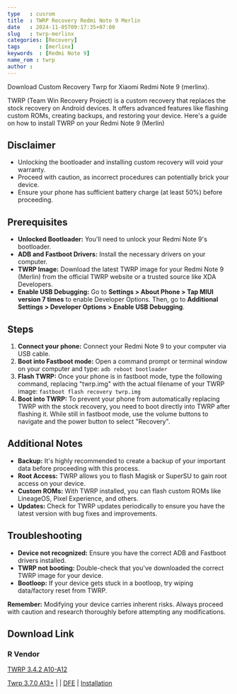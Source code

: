 ```yaml
---
type   : cusrom
title  : TWRP Recovery Redmi Note 9 Merlin
date   : 2024-11-05T09:17:35+07:00
slug   : twrp-merlinx
categories: [Recovery]
tags      : [merlinx]
keywords  : [Redmi Note 9]
name_rom : twrp
author : 
---
```


Download Custom Recovery Twrp for Xiaomi Redmi Note 9 (merlinx).

TWRP (Team Win Recovery Project) is a custom recovery that replaces the stock recovery on Android devices. It offers advanced features like flashing custom ROMs, creating backups, and restoring your device. Here's a guide on how to install TWRP on your Redmi Note 9 (Merlin)


## Disclaimer

  * Unlocking the bootloader and installing custom recovery will void your warranty.
  * Proceed with caution, as incorrect procedures can potentially brick your device.
  * Ensure your phone has sufficient battery charge (at least 50%) before proceeding.

## Prerequisites

  * **Unlocked Bootloader:** You'll need to unlock your Redmi Note 9's bootloader.
  * **ADB and Fastboot Drivers:** Install the necessary drivers on your computer.
  * **TWRP Image:** Download the latest TWRP image for your Redmi Note 9 (Merlin) from the official TWRP website or a trusted source like XDA Developers.
  * **Enable USB Debugging:** Go to **Settings \> About Phone \> Tap MIUI version 7 times** to enable Developer Options. Then, go to **Additional Settings \> Developer Options \> Enable USB Debugging**.

## Steps

1.  **Connect your phone:** Connect your Redmi Note 9 to your computer via USB cable.
2.  **Boot into Fastboot mode:** Open a command prompt or terminal window on your computer and type: `adb reboot bootloader`
3.  **Flash TWRP:** Once your phone is in fastboot mode, type the following command, replacing "twrp.img" with the actual filename of your TWRP image: `fastboot flash recovery twrp.img`
4.  **Boot into TWRP:** To prevent your phone from automatically replacing TWRP with the stock recovery, you need to boot directly into TWRP after flashing it.  While still in fastboot mode, use the volume buttons to navigate and the power button to select "Recovery".

## Additional Notes

  * **Backup:** It's highly recommended to create a backup of your important data before proceeding with this process.
  * **Root Access:** TWRP allows you to flash Magisk or SuperSU to gain root access on your device.
  * **Custom ROMs:** With TWRP installed, you can flash custom ROMs like LineageOS, Pixel Experience, and others.
  * **Updates:** Check for TWRP updates periodically to ensure you have the latest version with bug fixes and improvements.

## Troubleshooting

  * **Device not recognized:** Ensure you have the correct ADB and Fastboot drivers installed.
  * **TWRP not booting:** Double-check that you've downloaded the correct TWRP image for your device.
  * **Bootloop:** If your device gets stuck in a bootloop, try wiping data/factory reset from TWRP.

**Remember:** Modifying your device carries inherent risks. Always proceed with caution and research thoroughly before attempting any modifications.



## Download Link
### R Vendor
[TWRP 3.4.2 A10-A12](https://t.me/wahyu6070files/1105)

[Twrp 3.7.0 A13+](https://t.me/wahyu6070files/1106) | 
 | [DFE](https://t.me/rn9_merlin/262)
 | [Installation](https://telegra.ph/Credits-03-12-2)

